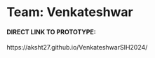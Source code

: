 # Team: Venkateshwar<br>
<h4>DIRECT LINK TO PROTOTYPE:</h4>
https://aksht27.github.io/VenkateshwarSIH2024/
